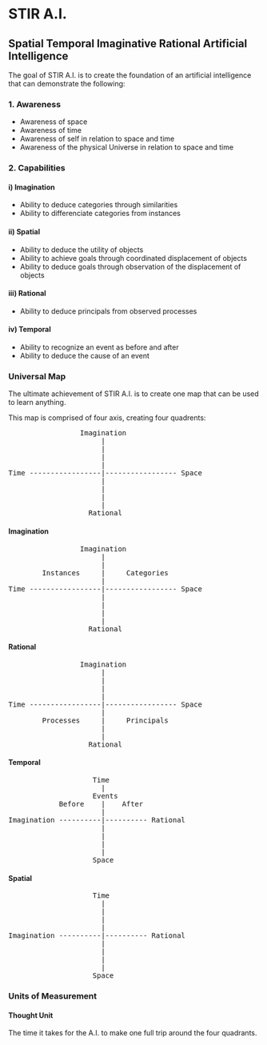 <h1>STIR A.I.</h1>
<h2>Spatial Temporal Imaginative Rational Artificial Intelligence</h2>

The goal of STIR A.I. is to create the foundation of an artificial intelligence that can demonstrate the following:

<h3>1. Awareness</h3>
<ul>
<li>Awareness of space</li>
<li>Awareness of time</li>
<li>Awareness of self in relation to space and time</li>
<li>Awareness of the physical Universe in relation to space and time</li>
</ul>

<h3>2. Capabilities</h3>
<h4>i) Imagination</h4>
<ul>
<li>Ability to deduce categories through similarities</li>
<li>Ability to differenciate categories from instances</li>
</ul>


<h4>ii) Spatial</h4>
<ul>
<li>Ability to deduce the utility of objects</li>
<li>Ability to achieve goals through coordinated displacement of objects</li>
<li>Ability to deduce goals through observation of the displacement of objects</li>
</ul>

<h4>iii) Rational</h4>
<ul>
<li>Ability to deduce principals from observed processes</li>
</ul>

<h4>iv) Temporal</h4>
<ul>
<li>Ability to recognize an event as before and after</li>
<li>Ability to deduce the cause of an event</li>
</ul>

<h3>Universal Map</h3>
The ultimate achievement of STIR A.I. is to create one map that can be used to learn anything.

This map is comprised of four axis, creating four quadrents:
<pre>
                 Imagination
                      |
                      |
                      |
                      |
Time -----------------|----------------- Space
                      |
                      |
                      |
                      |
                   Rational
</pre>
<h4>Imagination</h4>
<pre>
                 Imagination
                      |
                      |
        Instances     |     Categories
                      |
Time -----------------|----------------- Space
                      |
                      |
                      |
                      |
                   Rational
</pre>
<h4>Rational</h4>
<pre>
                 Imagination
                      |
                      |
                      |
                      |
Time -----------------|----------------- Space
                      |
        Processes     |     Principals
                      |
                      |
                   Rational
</pre>
<h4>Temporal</h4>
<pre>
                    Time
                      |
                    Events
            Before    |    After
                      |
Imagination ----------|---------- Rational
                      |
                      |
                      |
                      |
                    Space
</pre>
<h4>Spatial</h4>
<pre>
                    Time
                      |
                      |
                      |
                      |
Imagination ----------|---------- Rational
                      |
                      |
                      |
                      |
                    Space
</pre>


<h3>Units of Measurement</h3>
<h4>Thought Unit</h4>
The time it takes for the A.I. to make one full trip around the four quadrants.
